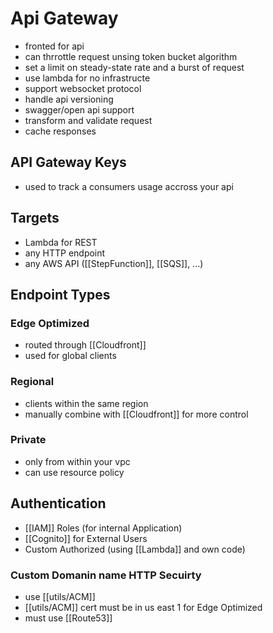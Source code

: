 # Api Gateway
- fronted for api
- can thrrottle request unsing token bucket algorithm
- set a limit on steady-state rate and a burst of request
- use lambda for no infrastructe
- support websocket protocol
- handle api versioning
- swagger/open api support
- transform and validate request
- cache responses

## API Gateway Keys
- used to track a consumers usage accross your api

## Targets
- Lambda for REST
- any HTTP endpoint
- any AWS API ([[StepFunction]], [[SQS]], ...)

## Endpoint Types


### Edge Optimized
- routed through [[Cloudfront]]
- used for global clients

### Regional
- clients within the same region
- manually combine with [[Cloudfront]] for more control

### Private
- only from within your vpc
- can use resource policy

## Authentication
- [[IAM]] Roles (for internal Application)
- [[Cognito]] for External Users
- Custom Authorized (using [[Lambda]] and own code)

### Custom Domanin  name HTTP Secuirty
- use [[utils/ACM]] 
- [[utils/ACM]] cert must be in us east 1 for Edge Optimized
- must use  [[Route53]]